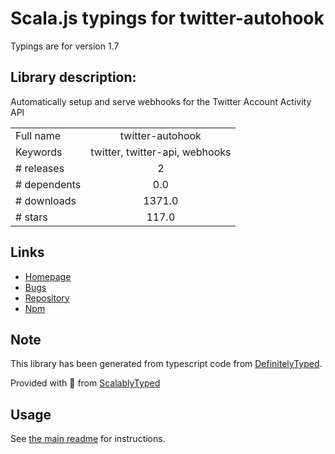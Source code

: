 
# Scala.js typings for twitter-autohook

Typings are for version 1.7

## Library description:
Automatically setup and serve webhooks for the Twitter Account Activity API

|                    |                 |
| ------------------ | :-------------: |
| Full name          | twitter-autohook |
| Keywords           | twitter, twitter-api, webhooks |
| # releases         | 2 |
| # dependents       | 0.0 |
| # downloads        | 1371.0 |
| # stars            | 117.0 |

## Links
- [Homepage](https://github.com/twitterdev/autohook#readme)
- [Bugs](https://github.com/twitterdev/autohook/issues)
- [Repository](https://github.com/twitterdev/autohook)
- [Npm](https://www.npmjs.com/package/twitter-autohook)
    


## Note
This library has been generated from typescript code from [DefinitelyTyped](https://definitelytyped.org).

Provided with :purple_heart: from [ScalablyTyped](https://github.com/oyvindberg/ScalablyTyped)

## Usage
See [the main readme](../../readme.md) for instructions.


